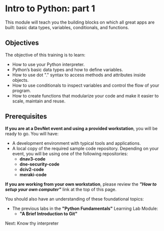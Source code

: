 # Intro to Python: part 1

This module will teach you the building blocks on which all great apps are built: basic data types, variables, conditionals, and functions.

## Objectives

The objective of this training is to learn:

* How to use your Python interpreter.
* Python’s basic data types and how to define variables.
* How to use dot "." syntax to access methods and attributes inside objects.
* How to use conditionals to inspect variables and control the flow of your program.
* How to create functions that modularize your code and make it easier to scale, maintain and reuse.

## Prerequisites

**If you are at a DevNet event and using a provided workstation**, you will be ready to go. You will have:

* A development environment with typical tools and applications.
* A local copy of the required sample code repository. Depending on your event, you will be using one of the following repositories:
    - **dnav3-code**
    - **dne-security-code**
    - **dciv2-code**
    - **meraki-code**

**If you are working from your own workstation**, please review the ***"How to setup your own computer"*** link at the top of this page.

You should also have an understanding of these foundational topics:

* The previous labs in the **"Python Fundamentals"** Learning Lab Module:
  - **"A Brief Introduction to Git"**

Next: Know thy interpreter
